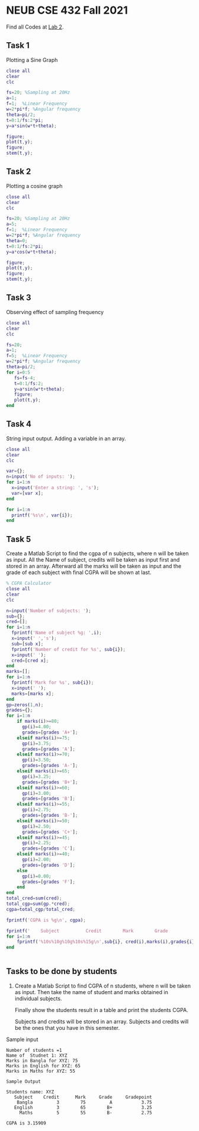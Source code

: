 # NEUB CSE 432 Fall 2021
Find all Codes at  [Lab 2](https://github.com/shparvez001/NEUB-CSE-432-Fall-2021/tree/main/Lab%203).
## Task 1
Plotting a Sine Graph
```matlab
close all
clear
clc

fs=20; %Sampling at 20Hz
a=1;
f=1;  %Linear Frequency
w=2*pi*f; %Angular frequency
theta=pi/2;
t=0:1/fs:2*pi;
y=a*sin(w*t+theta);

figure;
plot(t,y);
figure;
stem(t,y);
```

## Task 2
Plotting a cosine graph
```matlab
close all
clear
clc

fs=20; %Sampling at 20Hz
a=5;
f=1;  %Linear Frequency
w=2*pi*f; %Angular frequency
theta=0;
t=0:1/fs:2*pi;
y=a*cos(w*t+theta);

figure;
plot(t,y);
figure;
stem(t,y);
```

## Task 3
Observing effect of sampling frequency
```matlab
close all
clear
clc

fs=20;
a=1;
f=5;  %Linear Frequency
w=2*pi*f; %Angular frequency
theta=pi/2;
for i=0:5
   fs=fs-4;
   t=0:1/fs:2;
   y=a*sin(w*t+theta);
   figure;
   plot(t,y);
end
```

## Task 4
String input output. Adding a variable in an array.
```matlab
close all
clear
clc

var={};
n=input('No of inputs: ');
for i=1:n
  x=input('Enter a string: ', 's');
  var=[var x];
end

for i=1:n
  printf('%s\n', var{i});
end  
```

## Task 5
Create a Matlab Script to find the cgpa of n subjects, where n will be taken as input. All the Name of subject, credits will be taken as input first and stored in an array. Afterward all the marks will be taken as input and the grade of each subject with final CGPA will be shown at last.
```matlab
% CGPA Calculator
close all
clear
clc

n=input('Number of subjects: ');
sub={};
cred=[];
for i=1:n
  fprintf('Name of subject %g: ',i);
  x=input(' ','s');
  sub=[sub x];
  fprintf('Number of credit for %s', sub{i});
  x=input(' ');
  cred=[cred x];  
end
marks=[];
for i=1:n
  fprintf('Mark for %s', sub{i});
  x=input(' ');
  marks=[marks x];
end  
gp=zeros(1,n);
grades={};
for i=1:n
    if marks(i)>=80;
      gp(i)=4.00;
      grades=[grades 'A+'];
    elseif marks(i)>=75;
      gp(i)=3.75;
      grades=[grades 'A'];
    elseif marks(i)>=70;
      gp(i)=3.50;
      grades=[grades 'A-'];
    elseif marks(i)>=65;
      gp(i)=3.25;
      grades=[grades 'B+'];
    elseif marks(i)>=60;
      gp(i)=3.00;
      grades=[grades 'B'];
    elseif marks(i)>=55;
      gp(i)=2.75;
      grades=[grades 'B-'];
    elseif marks(i)>=50;
      gp(i)=2.50;
      grades=[grades 'C+'];
    elseif marks(i)>=45;
      gp(i)=2.25;
      grades=[grades 'C'];
    elseif marks(i)>=40;
      gp(i)=2.00;
      grades=[grades 'D'];
    else
      gp(i)=0.00;
      grades=[grades 'F'];
    end
end  
total_cred=sum(cred); 
total_cgp=sum(gp.*cred);
cgpa=total_cgp/total_cred;

fprintf('CGPA is %g\n', cgpa);

fprintf('    Subject          Credit        Mark        Grade          Gradepoint\n');
for i=1:n
    fprintf('%10s%10g%10g%10s%15g\n',sub{i}, cred(i),marks(i),grades{i},gp(i));
end
  
```

## Tasks to be done by students
1. Create a Matlab Script to find CGPA of n students, where n will be taken as input. Then take the name of student and marks obtained in individual subjects.
	
	Finally show the students result in a table and print the students CGPA.
	
	Subjects and credits will be stored in an array. Subjects and credits will be the ones that you have in this semester.


Sample input
````
Number of students =1
Name of  Studnet 1: XYZ
Marks in Bangla for XYZ: 75
Marks in English for XYZ: 65
Marks in Maths for XYZ: 55

Sample Output 

Students name: XYZ
   Subject    Credit      Mark     Grade     Gradepoint
    Bangla         3        75         A           3.75
   English         3        65        B+           3.25
     Maths         5        55        B-           2.75

CGPA is 3.15909
````